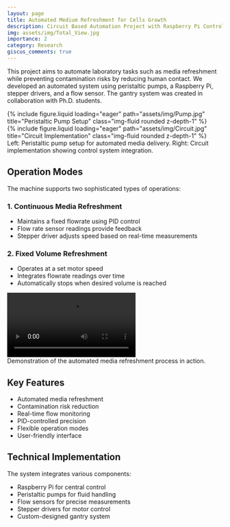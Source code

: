 ```yaml
---
layout: page
title: Automated Medium Refreshment for Cells Growth
description: Circuit Based Automation Project with Raspberry Pi Control
img: assets/img/Total_View.jpg
importance: 2
category: Research
giscus_comments: true
---
```


This project aims to automate laboratory tasks such as media refreshment while preventing contamination risks by reducing human contact. We developed an automated system using peristaltic pumps, a Raspberry Pi, stepper drivers, and a flow sensor. The gantry system was created in collaboration with Ph.D. students.

<div class="row">
    <div class="col-sm-6 mt-3 mt-md-0">
        {% include figure.liquid loading="eager" path="assets/img/Pump.jpg" title="Peristaltic Pump Setup" class="img-fluid rounded z-depth-1" %}
    </div>
    <div class="col-sm-6 mt-3 mt-md-0">
        {% include figure.liquid loading="eager" path="assets/img/Circuit.jpg" title="Circuit Implementation" class="img-fluid rounded z-depth-1" %}
    </div>
</div>
<div class="caption">
    Left: Peristaltic pump setup for automated media delivery. Right: Circuit implementation showing control system integration.
</div>

## Operation Modes

The machine supports two sophisticated types of operations:

### 1. Continuous Media Refreshment

- Maintains a fixed flowrate using PID control
- Flow rate sensor readings provide feedback
- Stepper driver adjusts speed based on real-time measurements

### 2. Fixed Volume Refreshment

- Operates at a set motor speed
- Integrates flowrate readings over time
- Automatically stops when desired volume is reached
<div class="row justify-content-sm-center">
    <div class="col-sm-8 mt-3 mt-md-0">
        <video class="img-fluid rounded z-depth-1" controls autoplay loop>
            <source src="/assets/video/media_refreshment.mp4" type="video/mp4"/>
        </video>
    </div>
</div>
<div class="caption">
    Demonstration of the automated media refreshment process in action.
</div>

## Key Features

- Automated media refreshment
- Contamination risk reduction
- Real-time flow monitoring
- PID-controlled precision
- Flexible operation modes
- User-friendly interface

## Technical Implementation

The system integrates various components:
- Raspberry Pi for central control
- Peristaltic pumps for fluid handling
- Flow sensors for precise measurements
- Stepper drivers for motor control
- Custom-designed gantry system